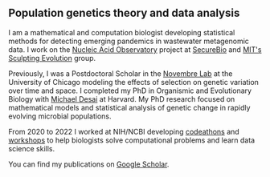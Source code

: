 ## Population genetics theory and data analysis

I am a mathematical and computation biologist developing statistical methods for detecting emerging pandemics in wastewater metagenomic data. I work on the [Nucleic Acid Observatory](https://www.naobservatory.org/) project at [SecureBio](https://securebio.org/) and [MIT's Sculpting Evolution](https://www.sculptingevolution.org/esvelt-lab) group.

Previously, I was a Postdoctoral Scholar in the [Novembre Lab](http://jnpopgen.org/) at the University of Chicago modeling the effects of selection on genetic variation over time and space. 
I completed my PhD in Organismic and Evolutionary Biology with [Michael Desai](http://www.desai-lab.com/) at Harvard. My PhD research focused on mathematical models and statistical analysis of genetic change in rapidly evolving microbial populations.

From 2020 to 2022 I worked at NIH/NCBI developing [codeathons](https://ncbiinsights.ncbi.nlm.nih.gov/event/beyond-phylogenies-visualization-codeathon-07-22/) and [workshops](https://mybinder.org/v2/gh/drice-codeathons/workshop-ncbi-data-with-python/main?filepath=notebooks%2Fworkshop.py) to help biologists solve computational problems and learn data science skills.

You can find my publications on [Google Scholar](https://scholar.google.com/citations?user=2zS2I7UAAAAJ&hl=en).

<!---
You can use the [editor on GitHub](https://github.com/dp-rice/dp-rice.github.io/edit/master/index.md) to maintain and preview the content for your website in Markdown files.

Whenever you commit to this repository, GitHub Pages will run [Jekyll](https://jekyllrb.com/) to rebuild the pages in your site, from the content in your Markdown files.

### Markdown

Markdown is a lightweight and easy-to-use syntax for styling your writing. It includes conventions for

```markdown
Syntax highlighted code block

# Header 1
## Header 2
### Header 3

- Bulleted
- List

1. Numbered
2. List

**Bold** and _Italic_ and `Code` text

[Link](url) and ![Image](src)
```

For more details see [GitHub Flavored Markdown](https://guides.github.com/features/mastering-markdown/).

### Jekyll Themes

Your Pages site will use the layout and styles from the Jekyll theme you have selected in your [repository settings](https://github.com/dp-rice/dp-rice.github.io/settings). The name of this theme is saved in the Jekyll `_config.yml` configuration file.

### Support or Contact

Having trouble with Pages? Check out our [documentation](https://help.github.com/categories/github-pages-basics/) or [contact support](https://github.com/contact) and we’ll help you sort it out.
--->
